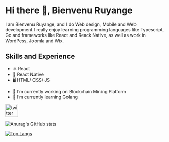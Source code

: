 # Hi there 👋, Bienvenu Ruyange
I am Bienvenu Ruyange, and I do Web design, Mobile and Web development.I really enjoy learning programming languages like Typescript, Go and frameworks like React and Reack Native, as well as work in WordPess, Joomla and Wix.

## Skills and Experience
* ⚛️ React
* 📱 React Native
* 🖥️ HTML/ CSS/ JS

- 🔭 I’m currently working on Blockchain Mining Platform 
- 🌱 I’m currently learning Golang

[<img src='https://cdn.jsdelivr.net/npm/simple-icons@3.0.1/icons/twitter.svg' alt='twitter' height='40'>](https://twitter.com/b_ruyange)  


![Anurag's GitHub stats](https://github-readme-stats.vercel.app/api?username=bruyange&show_icons=true&theme=tokyonight)

[![Top Langs](https://github-readme-stats.vercel.app/api/top-langs/?username=bruyange&layout=compact)](https://github.com/bruyange/github-readme-stats)




<!--
**bruyange/bruyange** is a ✨ _special_ ✨ repository because its `README.md` (this file) appears on your GitHub profile.

Here are some ideas to get you started:

- 🔭 I’m currently working on ...
- 🌱 I’m currently learning ...
- 👯 I’m looking to collaborate on ...
- 🤔 I’m looking for help with ...
- 💬 Ask me about ...
- 📫 How to reach me: ...
- 😄 Pronouns: ...
- ⚡ Fun fact: ...
-->
